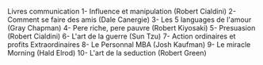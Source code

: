 Livres communication 
1- Influence et manipulation (Robert Cialdini)
2- Comment se faire des amis (Dale Canergie)
3- Les 5 languages de l'amour (Gray Chapman)
4- Pere riche, pere pauvre (Robert Kiyosaki)
5- Presuasion (Robert Cialdini)
6- L'art de la guerre (Sun Tzu)
7- Action ordinaires et profits Extraordinaires
8- Le Personnal MBA (Josh Kaufman)
9- Le miracle Morning (Hald Elrod)
10- L'art de la seduction (Robert Green)
